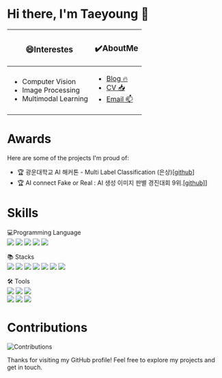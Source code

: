 # Hi there, I'm Taeyoung 👋

<!--
😄 I'm interestes
- NLP
- Computer Vison 
- Multimodal Learning

✔️ Check more About me 
- [Blog]([https://velog.io/@taemin-steve/series](https://injeolmi-bubbletea.tistory.com/))
- [CV](https://github.com/kty4119/CV/blob/main/%EA%B9%80%ED%83%9C%EC%98%81_CV.pdf](https://github.com/kty4119/CV/blob/main/%EA%B9%80%ED%83%9C%EC%98%81_CV.pdf))
- [Email](kty4119@naver.com)
-->

|<h3>😄Interestes</h3>|<h3>✔️AboutMe</h3>|
|------|---|
|<ul><li>Computer Vision</li><li>Image Processing</li><li>Multimodal Learning</li></ul>|<ul style="text-align: left;"><li><a href="https://injeolmi-bubbletea.tistory.com/">Blog 🔥</a></li><li><a href="https://github.com/kty4119/CV/blob/main/%EA%B9%80%ED%83%9C%EC%98%81_CV.pdf">CV 📥</a></li><li><a href="mailto:kty4119@naver.com">Email 📫</a></li></ul>|



# Awards
Here are some of the projects I'm proud of:

- 🏆 광운대학교 AI 해커톤 - Multi Label Classification (은상)[[github](https://www.kaggle.com/competitions/riiid-test-answer-prediction)]
- 🏆 AI connect Fake or Real : AI 생성 이미지 판별 경진대회 9위.[[github]](https://github.com/taemin-steve/Fake_or_Real)]


<!--## Contact Me-->
<!--- <a href="https://velog.io/@taemin-steve/series" target="_blank"><img src="https://img.shields.io/badge/Velog-white?style=flat&logo=velog&logoColor=#20C997"/></a>-->

<!---## Stats-->

<!--<table id="stats"><tr><td valign="top" width="55%">-->
<!-- <img src="https://github-readme-stats.vercel.app/api?username=taemin-steve&show_icons=true&count_private=true&hide_border=true&theme=vue" align="left" style="width: 100%" /></td>-->
<!-- <td valign="top" width="45%">-->
<!-- <img src="https://github-readme-stats.vercel.app/api/top-langs/?username=taemin-steve&hide_border=true&layout=compact&theme=vue" align="left" style="width: 100%" /></td></tr>-->
<!--</table>  -->

<!---![Your GitHub stats](https://github-readme-stats.vercel.app/api?username=taemin-steve&show_icons=true&theme=vue)-->

<!---## Top Languages-->
<!---![Top Languages](https://github-readme-stats.vercel.app/api/top-langs/?username=taemin-steve&layout=compact&theme=vue)-->

# Skills
💻Programming Language<br>
<span>
<img src ="https://img.shields.io/badge/Python-3776AB.svg?style=flat&logo=Python&logoColor=white"/>
<img src="https://img.shields.io/badge/Java-276DC3?style=flat-square&logo=OpenJDK&logoColor=white">
<img src="https://img.shields.io/badge/R-276DC3?style=flat-square&logo=R&logoColor=white">
<img src="https://img.shields.io/badge/C-276DC3?style=flat-square&logo=C&logoColor=white">
<img src="https://img.shields.io/badge/mysql-4479A1?style=flat-square&logo=mysql&logoColor=white">
</span>

📚 Stacks<br>
<span>
<img src="https://img.shields.io/badge/Pandas-150458?style=flat-square&logo=Pandas&logoColor=white">
<img src="https://img.shields.io/badge/Numpy-150458?style=flat-square&logo=Numpy&logoColor=white">
<img src="https://img.shields.io/badge/scikit-learn-F7931E?style=flat&logo=scikit-learn&logoColor=white"/>
<img src="https://img.shields.io/badge/TensorFlow-FF6F00?style=flat&logo=TensorFlow&logoColor=white"/> 
<img src="https://img.shields.io/badge/PyTorch-EE4C2C?style=flat-square&logo=PyTorch&logoColor=white">
<img src ="https://img.shields.io/badge/OpenCV-5C3EE8.svg?style=flat&logo=OpenCV&logoColor=white"/>
<img src="https://img.shields.io/badge/Matplotlib-00ffff?style=flat-square&logo=Matplotlib&logoColor=black">
</span>

🛠 Tools<br>
<span>
<img src="https://img.shields.io/badge/Visual Studio Code-007ACC?style=flat&logo=Visual Studio Code&logoColor=white"/>
<img src="https://img.shields.io/badge/Google Colab-F9AB00?style=flat&logo=Google Colab&logoColor=white"/>
<img src="https://img.shields.io/badge/Jupyter-F37626?style=flat&logo=Jupyter&logoColor=white"/>  
<img src="https://img.shields.io/badge/Anaconda-44A833?style=flat&logo=Anaconda&logoColor=white"/> 
<img src="https://img.shields.io/badge/Tableau-E97627?style=flat-square&logo=Tableau&logoColor=white"/>
<img src="https://img.shields.io/badge/Notion-000000.svg?style=flat&logo=Notion&logoColor=white"/>
</span>
<!--- 💻 Programming Languages: [List of Programming Languages]-->
<!--- 🛠️ Tools & Technologies: [List of Tools and Technologies]-->
<!--- 📚 Currently learning: [What you're currently learning]-->



# Contributions
![Contributions](https://github-readme-streak-stats.herokuapp.com/?user=kty4119&theme=vue)
<!--## Visitors-->
<!--![Visitors](https://visitor-badge.glitch.me/badge?page_id=kty4119)-->

Thanks for visiting my GitHub profile! Feel free to explore my projects and get in touch.
